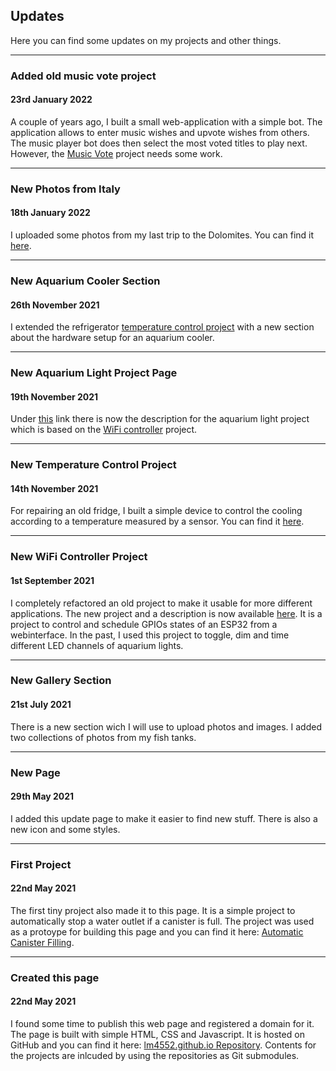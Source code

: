 ## Updates
Here you can find some updates on my projects and other things.


___

### Added old music vote project
#### 23rd January 2022

A couple of years ago, I built a small web-application with a simple bot. The application allows to enter music wishes and upvote wishes from others. The music player bot does then select the most voted titles to play next. However, the [Music Vote](#/pages/projects/music_vote/readme.html) project needs some work.

___

### New Photos from Italy
#### 18th January 2022

I uploaded some photos from my last trip to the Dolomites. You can find it [here](#/pages/gallery/dolomites_dec21/readme.html).


___

### New Aquarium Cooler Section
#### 26th November 2021

I extended the refrigerator [temperature control project](#/pages/projects/simple_temp_controller/readme.html) with a new section about the hardware setup for an aquarium cooler.

___

### New Aquarium Light Project Page
#### 19th November 2021

Under [this](#/pages/projects/aquarium_light/readme.html) link there is now the description for the aquarium light project which is based on the [WiFi controller](#/pages/projects/wifi_controller/readme.html) project.

___

### New Temperature Control Project
#### 14th November 2021

For repairing an old fridge, I built a simple device to control the cooling according to a temperature measured by a sensor. 
You can find it [here](#/pages/projects/simple_temp_controller/readme.html).

___

### New WiFi Controller Project
#### 1st September 2021

I completely refactored an old project to make it usable for more different applications. 
The new project and a description is now available [here](#/pages/projects/wifi_controller/readme.html).
It is a project to control and schedule GPIOs states of an ESP32 from a webinterface. 
In the past, I used this project to toggle, dim and time different LED channels of aquarium lights. 

___

### New Gallery Section
#### 21st July 2021

There is a new section wich I will use to upload photos and images.
I added two collections of photos from my fish tanks.  

___

### New Page
#### 29th May 2021

I added this update page to make it easier to find new stuff. 
There is also a new icon and some styles.

___

### First Project 
#### 22nd May 2021

The first tiny project also made it to this page. 
It is a simple project to automatically stop a water outlet if a canister is full. 
The project was used as a protoype for building this page and you can find it here: [Automatic Canister Filling](#/pages/projects/automatic_canister_filling/readme.html).  

___

### Created this page 
#### 22nd May 2021

I found some time to publish this web page and registered a domain for it.
The page is built with simple HTML, CSS and Javascript. It is hosted on GitHub and you can find it here: [lm4552.github.io Repository](https://github.com/lm4552/lm4552.github.io). Contents for the projects are inlcuded by using the repositories as Git submodules.

